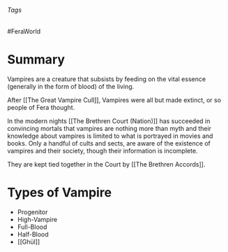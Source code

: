 ###### Tags

#FeraWorld

# Summary

Vampires are a creature that subsists by feeding on the vital essence (generally in the form of blood) of the living. 

After [[The Great Vampire Cull]], Vampires were all but made extinct, or so people of Fera thought.

In the modern nights [[The Brethren Court (Nation)]] has succeeded in convincing mortals that vampires are nothing more than myth and their knowledge about vampires is limited to what is portrayed in movies and books. Only a handful of cults and sects, are aware of the existence of vampires and their society, though their information is incomplete.

They are kept tied together in the Court by [[The Brethren Accords]].

# Types of Vampire
- Progenitor
- High-Vampire
- Full-Blood
- Half-Blood
- [[Ghül]]